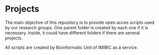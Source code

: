 # Projects
The main objective of this repository is to provide open acces scripts used by our research groups. One parent folder is created by each one if it is necessary. Inside, it could have different folders if there are several projects. 

All scripts are created by Bioinformatic Unit of IMIBIC as a service.
